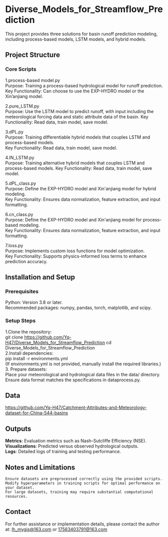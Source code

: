 # Diverse_Models_for_Streamflow_Prediction
This project provides three solutions for basin runoff prediction modeling, including process-based models, LSTM models, and hybrid models.
## Project Structure
### Core Scripts

1.process-based model.py  
  Purpose: Training a process-based hydrological model for runoff prediction.  
  Key Functionality: Can choose to use the EXP-HYDRO model or the Xin’anjiang model. 
  
2.pure_LSTM.py  
  Purpose: Use the LSTM model to predict runoff, with input including the meteorological forcing data and static attribute data of the basin. 
  Key Functionality: Read data, train model, save model.  
  
3.dPL.py  
  Purpose: Training differentiable hybrid models that couples LSTM and process-based models.  
  Key Functionality: Read data, train model, save model.  
  
4.IN_LSTM.py  
  Purpose: Training alternative hybrid models that couples LSTM and process-based models.
  Key Functionality: Read data, train model, save model.
  
5.dPL_class.py  
  Purpose: Define the EXP-HYDRO model and Xin'anjiang model for hybrid modeling.  
  Key Functionality: Ensures data normalization, feature extraction, and input formatting. 
  
6.cn_class.py  
  Purpose: Define the EXP-HYDRO model and Xin'anjiang model for process-based modeling.  
  Key Functionality: Ensures data normalization, feature extraction, and input formatting. 
  
7.loss.py  
  Purpose: Implements custom loss functions for model optimization.  
  Key Functionality: Supports physics-informed loss terms to enhance prediction accuracy.  

## Installation and Setup
### Prerequisites
  Python: Version 3.8 or later.    
  Recommended packages: numpy, pandas, torch, matplotlib, and scipy.    
### Setup Steps
  1.Clone the repository:    
    git clone https://github.com/Yq-H47/Diverse_Models_for_Streamflow_Prediction
    cd Diverse_Models_for_Streamflow_Prediction  
  2.Install dependencies:  
    pip install -r environments.yml  
    (If environments.yml is not provided, manually install the required libraries.)  
  3. Prepare datasets:  
    Place your meteorological and hydrological data files in the data/ directory.  
    Ensure data format matches the specifications in dataprocess.py. 
## Data
https://github.com/Yq-H47/Catchment-Attributes-and-Meteorology-dataset-for-China-544-basins

## Outputs  
  **Metrics**: Evaluation metrics such as Nash-Sutcliffe Efficiency (NSE).  
  **Visualizations**: Predicted versus observed hydrological outputs.  
  **Logs**: Detailed logs of training and testing performance.  
## Notes and Limitations  
    Ensure datasets are preprocessed correctly using the provided scripts.  
    Modify hyperparameters in training scripts for optimal performance on your dataset.  
    For large datasets, training may require substantial computational resources.  
## Contact
  For further assistance or implementation details, please contact the author at: lh_mygis@163.com or 17563403791@163.com  
